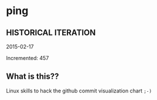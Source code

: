 # ping

## HISTORICAL ITERATION
2015-02-17

Incremented: 457

## What is this?? 
Linux skills to hack the github commit visualization chart `;-)`
